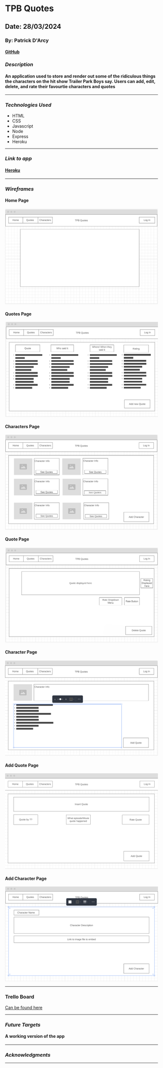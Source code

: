 # TPB Quotes

## Date: 28/03/2024

### By: Patrick D'Arcy

#### [GitHub](https://github.com/rela7e) 

### **_Description_**

#### An application used to store and render out some of the ridiculous things the characters on the hit show Trailer Park Boys say. Users can add, edit, delete, and rate their favourtie characters and quotes 

---

### **_Technologies Used_**

 - HTML
 - CSS
 - Javascript
 - Node
 - Express
 - Heroku

___

### **_Link to app_**

#### [Heroku](https://tpbquotesplswork-15b3ba465852.herokuapp.com/)
---

### **_Wireframes_**

#### Home Page
![Home Page](/Wireframes/Home%20Page.PNG)

#### Quotes Page
![Quotes Page](/Wireframes/All%20quotes%20Page.PNG)

#### Characters Page
![Characters Page](/Wireframes/All%20characters%20Page.PNG)

#### Quote Page
![Quote Page](/Wireframes/Quote%20Page.PNG)

#### Character Page
![Character Page](/Wireframes/Character%20Page.PNG)

#### Add Quote Page
![Add Quote Page](/Wireframes/Add%20Quote%20Page.PNG)

#### Add Character Page
![Add Character Page](/Wireframes/Add%20Character%20Page.PNG)

___

### Trello Board

[Can be found here](https://trello.com/b/6sC4RgYI)
___

### **_Future Targets_**

#### A working version of the app

---

### **_Acknowledgments_**

---
